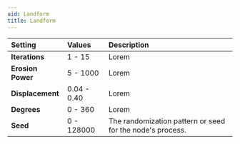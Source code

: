 ```yaml
---
uid: Landform
title: Landform
---
```


| Setting           | Values      | Description                                               |
| :---------------- | :---------- | :-------------------------------------------------------- |
| **Iterations**    | 1 - 15      | Lorem                                                     |
| **Erosion Power** | 5 - 1000    | Lorem                                                     |
| **Displacement**  | 0.04 - 0.40 | Lorem                                                     |
| **Degrees**       | 0 - 360     | Lorem                                                     |
| **Seed**          | 0 - 128000  | The randomization pattern or seed for the node's process. |



